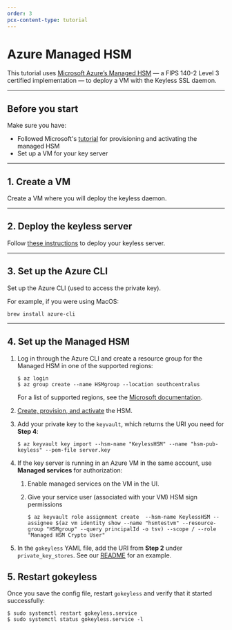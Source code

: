 ```yaml
---
order: 3
pcx-content-type: tutorial
---
```


# Azure Managed HSM

This tutorial uses [Microsoft Azure’s Managed HSM](https://azure.microsoft.com/en-us/updates/akv-managed-hsm-public-preview/) — a FIPS 140-2 Level 3 certified implementation — to deploy a VM with the Keyless SSL daemon.

---

## Before you start

Make sure you have:

- Followed Microsoft's [tutorial](https://docs.microsoft.com/en-us/azure/key-vault/managed-hsm/quick-create-cli) for provisioning and activating the managed HSM
- Set up a VM for your key server

---

## 1. Create a VM

Create a VM where you will deploy the keyless daemon.

---

## 2. Deploy the keyless server

Follow [these instructions](/keyless-ssl/configuration##step-3--set-up-and-activate-key-server) to deploy your keyless server.

---

## 3. Set up the Azure CLI

Set up the Azure CLI (used to access the private key).

For example, if you were using MacOS:

```
brew install azure-cli
```

---

## 4. Set up the Managed HSM

1. Log in through the Azure CLI and create a resource group for the Managed HSM in one of the supported regions:

   ```
   $ az login
   $ az group create --name HSMgroup --location southcentralus
   ```

   <Aside type="note" header="Note:">

   For a list of supported regions, see the [Microsoft documentation](https://azure.microsoft.com/en-us/global-infrastructure/services/?products=key-vault).

   </Aside>

1. [Create, provision, and activate](https://docs.microsoft.com/en-us/azure/key-vault/managed-hsm/quick-create-cli) the HSM.
1. Add your private key to the `keyvault`, which returns the URI you need for **Step 4**:

   ```
   $ az keyvault key import --hsm-name "KeylessHSM" --name "hsm-pub-keyless" --pem-file server.key
   ```

1. If the key server is running in an Azure VM in the same account, use **Managed services** for authorization:

   1. Enable managed services on the VM in the UI.
   1. Give your service user (associated with your VM) HSM sign permissions

      ```
      $ az keyvault role assignment create  --hsm-name KeylessHSM --assignee $(az vm identity show --name "hsmtestvm" --resource-group "HSMgroup" --query principalId -o tsv) --scope / --role "Managed HSM Crypto User"
      ```

1. In the `gokeyless` YAML file, add the URI from **Step 2** under `private_key_stores`. See our [README](https://github.com/cloudflare/gokeyless/blob/master/README.md) for an example.

## 5. Restart gokeyless

Once you save the config file, restart `gokeyless` and verify that it started successfully:

```
$ sudo systemctl restart gokeyless.service
$ sudo systemctl status gokeyless.service -l
```
